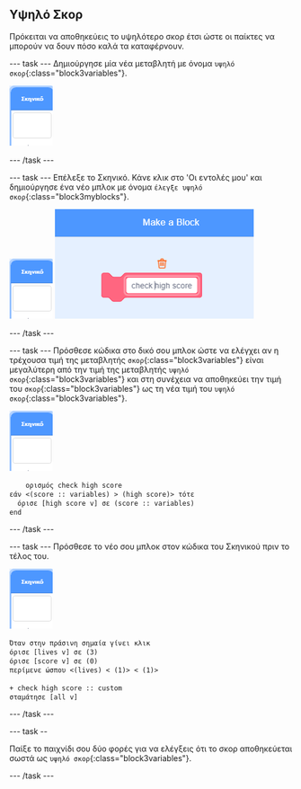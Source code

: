 ## Υψηλό Σκορ

Πρόκειται να αποθηκεύεις το υψηλότερο σκορ έτσι ώστε οι παίκτες να μπορούν να δουν πόσο καλά τα καταφέρνουν.

\--- task \--- Δημιούργησε μία νέα μεταβλητή με όνομα `υψηλό σκορ`{:class="block3variables"}.

![Stage sprite](images/stage-sprite.png)

\--- /task \---

\--- task \--- Επέλεξε το Σκηνικό. Κάνε κλικ στο 'Οι εντολές μου' και δημιούργησε ένα νέο μπλοκ με όνομα `έλεγξε υψηλό σκορ`{:class="block3myblocks"}.

![Stage sprite](images/stage-sprite.png) ![screenshot](images/dots-custom-1.png)

\--- /task \---

\--- task \--- Πρόσθεσε κώδικα στο δικό σου μπλοκ ώστε να ελέγχει αν η τρέχουσα τιμή της μεταβλητής `σκορ`{:class="block3variables"} είναι μεγαλύτερη από την τιμή της μεταβλητής `υψηλό σκορ`{:class="block3variables"} και στη συνέχεια να αποθηκεύει την τιμή του `σκορ`{:class="block3variables"} ως τη νέα τιμή του `υψηλό σκορ`{:class="block3variables"}.

![Stage sprite](images/stage-sprite.png)

```blocks3
    ορισμός check high score
εάν <(score :: variables) > (high score)> τότε 
  όρισε [high score v] σε (score :: variables)
end
```

\--- /task \---

\--- task \--- Πρόσθεσε το νέο σου μπλοκ στον κώδικα του Σκηνικού πριν το τέλος του.

![Stage sprite](images/stage-sprite.png)

```blocks3
Όταν στην πράσινη σημαία γίνει κλικ
όρισε [lives v] σε (3)
όρισε [score v] σε (0)
περίμενε ώσπου <(lives) < (1)> < (1)>

+ check high score :: custom
σταμάτησε [all v]
```

\--- /task \---

\--- task --

Παίξε το παιχνίδι σου δύο φορές για να ελέγξεις ότι το σκορ αποθηκεύεται σωστά ως `υψηλό σκορ`{:class="block3variables"}.

\--- /task \---